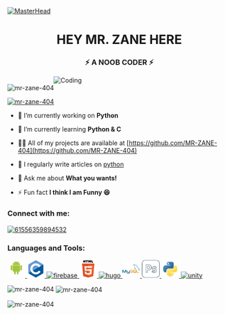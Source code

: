 [![MasterHead](https://cdn.vectorstock.com/i/1000v/69/43/python-programming-language-certificate-vector-21946943.avif)](https://vectorstock.com)
<h1 align="center">HEY MR. ZANE HERE</h1>
<h3 align="center">⚡ A NOOB CODER ⚡</h3>
<img align="right" alt="Coding" width="400" src="https://cdn.dribbble.com/users/1162077/screenshots/3848914/programmer.gif">

<p align="left"> <img src="https://komarev.com/ghpvc/?username=mr-zane-404&label=Profile%20views&color=0e75b6&style=flat" alt="mr-zane-404" /> </p>

<p align="left"> <a href="https://github.com/ryo-ma/github-profile-trophy"><img src="https://github-profile-trophy.vercel.app/?username=mr-zane-404" alt="mr-zane-404" /></a> </p>

- 🔭 I’m currently working on **Python**

- 🌱 I’m currently learning **Python & C**

- 👨‍💻 All of my projects are available at [https://github.com/MR-ZANE-404](https://github.com/MR-ZANE-404)

- 📝 I regularly write articles on [python](python)

- 💬 Ask me about **What you wants!**

- ⚡ Fun fact **I think I am Funny 😆**

<h3 align="left">Connect with me:</h3>
<p align="left">
<a href="https://fb.com/61556359894532" target="blank"><img align="center" src="https://raw.githubusercontent.com/rahuldkjain/github-profile-readme-generator/master/src/images/icons/Social/facebook.svg" alt="61556359894532" height="30" width="40" /></a>
</p>

<h3 align="left">Languages and Tools:</h3>
<p align="left"> <a href="https://developer.android.com" target="_blank" rel="noreferrer"> <img src="https://raw.githubusercontent.com/devicons/devicon/master/icons/android/android-original-wordmark.svg" alt="android" width="40" height="40"/> </a> <a href="https://www.cprogramming.com/" target="_blank" rel="noreferrer"> <img src="https://raw.githubusercontent.com/devicons/devicon/master/icons/c/c-original.svg" alt="c" width="40" height="40"/> </a> <a href="https://firebase.google.com/" target="_blank" rel="noreferrer"> <img src="https://www.vectorlogo.zone/logos/firebase/firebase-icon.svg" alt="firebase" width="40" height="40"/> </a> <a href="https://www.w3.org/html/" target="_blank" rel="noreferrer"> <img src="https://raw.githubusercontent.com/devicons/devicon/master/icons/html5/html5-original-wordmark.svg" alt="html5" width="40" height="40"/> </a> <a href="https://gohugo.io/" target="_blank" rel="noreferrer"> <img src="https://api.iconify.design/logos-hugo.svg" alt="hugo" width="40" height="40"/> </a> <a href="https://www.mysql.com/" target="_blank" rel="noreferrer"> <img src="https://raw.githubusercontent.com/devicons/devicon/master/icons/mysql/mysql-original-wordmark.svg" alt="mysql" width="40" height="40"/> </a> <a href="https://www.photoshop.com/en" target="_blank" rel="noreferrer"> <img src="https://raw.githubusercontent.com/devicons/devicon/master/icons/photoshop/photoshop-line.svg" alt="photoshop" width="40" height="40"/> </a> <a href="https://www.python.org" target="_blank" rel="noreferrer"> <img src="https://raw.githubusercontent.com/devicons/devicon/master/icons/python/python-original.svg" alt="python" width="40" height="40"/> </a> <a href="https://unity.com/" target="_blank" rel="noreferrer"> <img src="https://www.vectorlogo.zone/logos/unity3d/unity3d-icon.svg" alt="unity" width="40" height="40"/> </a> </p>

<p><img align="left" src="https://github-readme-stats.vercel.app/api/top-langs?username=mr-zane-404&show_icons=true&locale=en&layout=compact" alt="mr-zane-404" /></p>

<p>&nbsp;<img align="center" src="https://github-readme-stats.vercel.app/api?username=mr-zane-404&show_icons=true&locale=en" alt="mr-zane-404" /></p>

<p><img align="center" src="https://github-readme-streak-stats.herokuapp.com/?user=mr-zane-404&" alt="mr-zane-404" /></p>

